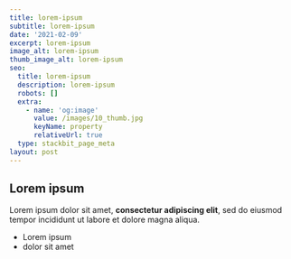 ```yaml
---
title: lorem-ipsum
subtitle: lorem-ipsum
date: '2021-02-09'
excerpt: lorem-ipsum
image_alt: lorem-ipsum
thumb_image_alt: lorem-ipsum
seo:
  title: lorem-ipsum
  description: lorem-ipsum
  robots: []
  extra:
    - name: 'og:image'
      value: /images/10_thumb.jpg
      keyName: property
      relativeUrl: true
  type: stackbit_page_meta
layout: post
---
```

## Lorem ipsum

Lorem ipsum dolor sit amet, **consectetur adipiscing elit**, sed do eiusmod tempor incididunt ut labore et dolore magna aliqua.

- Lorem ipsum
- dolor sit amet